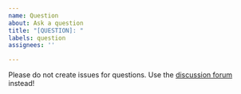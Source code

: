 ```yaml
---
name: Question
about: Ask a question
title: "[QUESTION]: "
labels: question
assignees: ''

---
```


Please do not create issues for questions. Use the [discussion forum](https://github.com/Netflix/conductor/discussions) instead!
